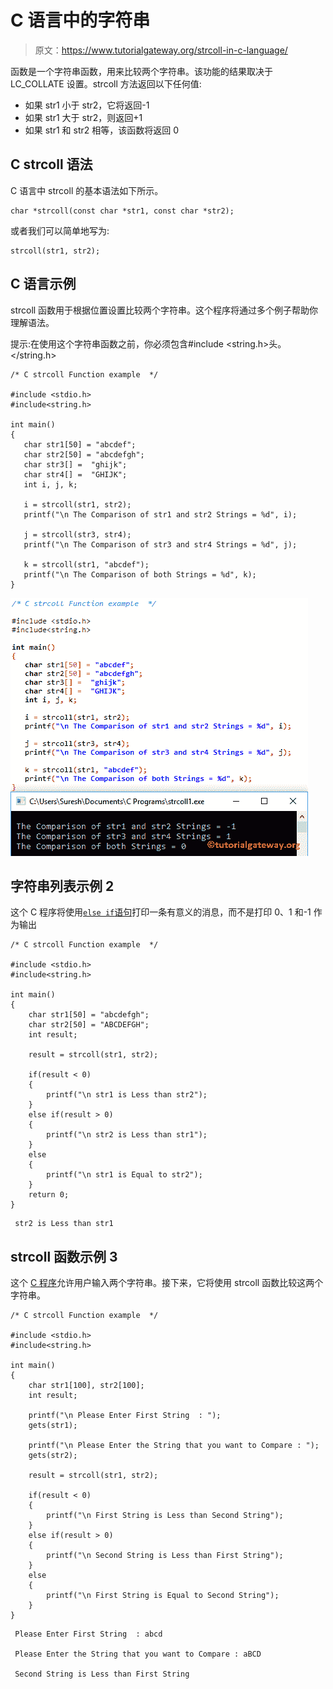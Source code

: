 # C 语言中的字符串

> 原文：<https://www.tutorialgateway.org/strcoll-in-c-language/>

函数是一个字符串函数，用来比较两个字符串。该功能的结果取决于 LC_COLLATE 设置。strcoll 方法返回以下任何值:

*   如果 str1 小于 str2，它将返回-1
*   如果 str1 大于 str2，则返回+1
*   如果 str1 和 str2 相等，该函数将返回 0

## C strcoll 语法

C 语言中 strcoll 的基本语法如下所示。

```
char *strcoll(const char *str1, const char *str2);
```

或者我们可以简单地写为:

```
strcoll(str1, str2);
```

## C 语言示例

strcoll 函数用于根据位置设置比较两个字符串。这个程序将通过多个例子帮助你理解语法。

提示:在使用这个字符串函数之前，你必须包含#include <string.h>头。</string.h>

```
/* C strcoll Function example  */

#include <stdio.h> 
#include<string.h>

int main()
{
   char str1[50] = "abcdef";
   char str2[50] = "abcdefgh";
   char str3[] =  "ghijk";
   char str4[] =  "GHIJK";
   int i, j, k;

   i = strcoll(str1, str2);		
   printf("\n The Comparison of str1 and str2 Strings = %d", i);

   j = strcoll(str3, str4);		
   printf("\n The Comparison of str3 and str4 Strings = %d", j);

   k = strcoll(str1, "abcdef");		
   printf("\n The Comparison of both Strings = %d", k);
}
```

![strcoll in C language Example 1](img/05c44e33c96fcfe4c9c5fe47e583bbf2.png)

## 字符串列表示例 2

这个 C 程序将使用[`else if`语句](https://www.tutorialgateway.org/else-if-statement-in-c/)打印一条有意义的消息，而不是打印 0、1 和-1 作为输出

```
/* C strcoll Function example  */

#include <stdio.h> 
#include<string.h>

int main()
{
   	char str1[50] = "abcdefgh";
   	char str2[50] = "ABCDEFGH";
   	int result;

   	result = strcoll(str1, str2);

   	if(result < 0)
   	{
   		printf("\n str1 is Less than str2");
	}
	else if(result > 0)
   	{
   		printf("\n str2 is Less than str1");
	}
	else
   	{
   		printf("\n str1 is Equal to str2");
	}
	return 0;
}
```

```
 str2 is Less than str1
```

## strcoll 函数示例 3

这个 [C 程序](https://www.tutorialgateway.org/c-programming/)允许用户输入两个字符串。接下来，它将使用 strcoll 函数比较这两个字符串。

```
/* C strcoll Function example  */

#include <stdio.h> 
#include<string.h>

int main()
{
	char str1[100], str2[100];
	int result;

	printf("\n Please Enter First String  : ");
	gets(str1);	

	printf("\n Please Enter the String that you want to Compare : ");
	gets(str2);	

	result = strcoll(str1, str2);

 	if(result < 0)
   	{
   		printf("\n First String is Less than Second String");
	}
	else if(result > 0)
   	{
   		printf("\n Second String is Less than First String");
	}
	else
   	{
   		printf("\n First String is Equal to Second String");
	}
}
```

```
 Please Enter First String  : abcd

 Please Enter the String that you want to Compare : aBCD

 Second String is Less than First String
```